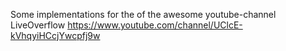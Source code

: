 Some implementations for the of the awesome youtube-channel LiveOverflow https://www.youtube.com/channel/UClcE-kVhqyiHCcjYwcpfj9w
